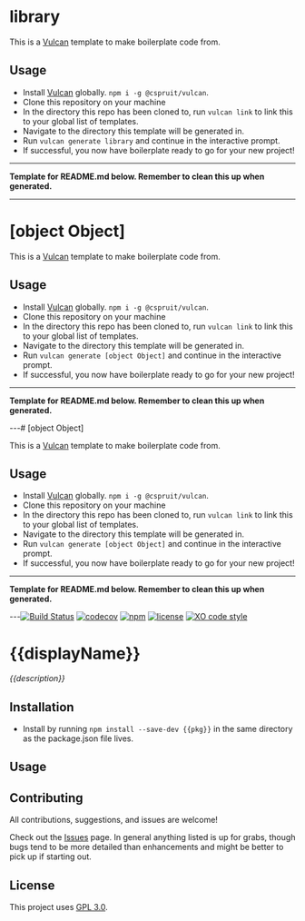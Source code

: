 # library

This is a [Vulcan](https://github.com/CassandraSpruit/Vulcan) template to make boilerplate code from.

## Usage
- Install [Vulcan](https://github.com/CassandraSpruit/Vulcan) globally. ```npm i -g @cspruit/vulcan```.
- Clone this repository on your machine
- In the directory this repo has been cloned to, run ```vulcan link``` to link this to your global list of templates.
- Navigate to the directory this template will be generated in.
- Run ```vulcan generate library``` and continue in the interactive prompt.
- If successful, you now have boilerplate ready to go for your new project!

---

**Template for README.md below. Remember to clean this up when generated.**

---
# [object Object]

This is a [Vulcan](https://github.com/CassandraSpruit/Vulcan) template to make boilerplate code from.

## Usage
- Install [Vulcan](https://github.com/CassandraSpruit/Vulcan) globally. ```npm i -g @cspruit/vulcan```.
- Clone this repository on your machine
- In the directory this repo has been cloned to, run ```vulcan link``` to link this to your global list of templates.
- Navigate to the directory this template will be generated in.
- Run ```vulcan generate [object Object]``` and continue in the interactive prompt.
- If successful, you now have boilerplate ready to go for your new project!

---

**Template for README.md below. Remember to clean this up when generated.**

---# [object Object]

This is a [Vulcan](https://github.com/CassandraSpruit/Vulcan) template to make boilerplate code from.

## Usage
- Install [Vulcan](https://github.com/CassandraSpruit/Vulcan) globally. ```npm i -g @cspruit/vulcan```.
- Clone this repository on your machine
- In the directory this repo has been cloned to, run ```vulcan link``` to link this to your global list of templates.
- Navigate to the directory this template will be generated in.
- Run ```vulcan generate [object Object]``` and continue in the interactive prompt.
- If successful, you now have boilerplate ready to go for your new project!

---

**Template for README.md below. Remember to clean this up when generated.**

---[![Build Status](https://travis-ci.com/{{ghRepoOwner}}/{{ghRepoName}}.svg?branch=master)](https://travis-ci.com/{{ghRepoOwner}}/{{ghRepoName}})
[![codecov](https://codecov.io/gh/{{ghRepoOwner}}/{{ghRepoName}}/branch/master/graph/badge.svg)](https://codecov.io/gh/{{ghRepoOwner}}/{{ghRepoName}})
[![npm](https://img.shields.io/npm/v/{{pkg}})](https://www.npmjs.com/package/{{pkg}})
[![license](https://img.shields.io/github/license/{{ghRepoOwner}}/{{ghRepoName}})](https://github.com/{{ghRepoOwner}}/{{ghRepoName}}/blob/master/LICENSE)
[![XO code style](https://img.shields.io/badge/code_style-XO-5ed9c7.svg)](https://github.com/xojs/xo)

# {{displayName}}
_{{description}}_

## Installation

- Install by running ```npm install --save-dev {{pkg}}``` in the same directory as the package.json file lives.

## Usage

## Contributing
All contributions, suggestions, and issues are welcome!

Check out the [Issues](https://github.com/{{ghRepoOwner}}/{{ghRepoName}}/issues) page. In general anything listed is up for grabs, though bugs tend to be more detailed than enhancements and might be better to pick up if starting out.

## License
This project uses [GPL 3.0](https://github.com/{{ghRepoOwner}}/{{ghRepoName}}/blob/master/LICENSE).